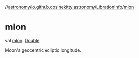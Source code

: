 //[astronomy](../../../index.md)/[io.github.cosinekitty.astronomy](../index.md)/[LibrationInfo](index.md)/[mlon](mlon.md)

# mlon

val [mlon](mlon.md): [Double](https://kotlinlang.org/api/latest/jvm/stdlib/kotlin/-double/index.html)

Moon's geocentric ecliptic longitude.

